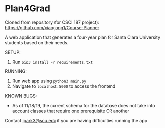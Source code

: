 # Plan4Grad

Cloned from repository (for CSCI 187 project): https://github.com/xiaogong1/Course-Planner

A web application that generates a four-year plan for Santa Clara University students based on their needs.

SETUP:
1. Run `pip3 install -r requirements.txt`

RUNNING:
1. Run web app using `python3 main.py`
2. Navigate to `localhost:5000` to access the frontend

KNOWN BUGS:
- As of 11/18/19, the current schema for the database does not take into account classes that require one prerequisite OR another

Contact jpark3@scu.edu if you are having difficulties running the app
